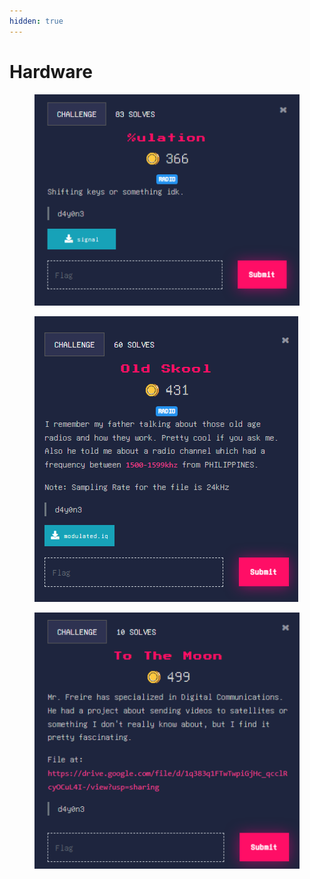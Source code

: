 ```yaml
---
hidden: true
---
```


# Hardware

<figure><img src="../../.gitbook/assets/image (94).png" alt=""><figcaption></figcaption></figure>



<figure><img src="../../.gitbook/assets/image (95).png" alt=""><figcaption></figcaption></figure>

<figure><img src="../../.gitbook/assets/image (96).png" alt=""><figcaption></figcaption></figure>

